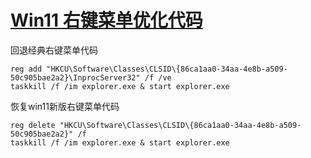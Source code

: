 # [Win11 右键菜单优化代码](https://github.com/goohugo/myblog/issues/38)

回退经典右键菜单代码
```
reg add "HKCU\Software\Classes\CLSID\{86ca1aa0-34aa-4e8b-a509-50c905bae2a2}\InprocServer32" /f /ve
taskkill /f /im explorer.exe & start explorer.exe
```

恢复win11新版右键菜单代码
```
reg delete "HKCU\Software\Classes\CLSID\{86ca1aa0-34aa-4e8b-a509-50c905bae2a2}" /f
taskkill /f /im explorer.exe & start explorer.exe
```